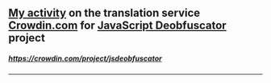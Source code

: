 ## [My activity](https://crowdin.com/profile/itcareerwork/activity "My profile") on the translation service [Crowdin.com](https://crowdin.com "crowdin.com") for [JavaScript Deobfuscator](https://crowdin.com/project/jsdeobfuscator "JavaScript Deobfuscator") project
##### <https://crowdin.com/project/jsdeobfuscator>
***
